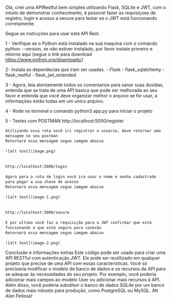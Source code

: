 Olá, criei uma APIRestful bem simples utilizando Flask, SQLite e JWT, com o intuito de demonstrar conhecimento, é possivel fazer as requisiçoes de registro, login e acesso a secure para testar se o JWT está funcionando corretamente.

Segue as instruções para usar está API Rest.

1 - Verifique se o Python está instalado na sua maquina com o comando python --version, se não estiver instalado, por favor instale primeiro e retorne aqui (segue o link para download https://www.python.org/downloads/)

2- Instala as dependecias que iram ser usadas. 
    - Flask 
    - flask_sqlalchemy 
    - flask_restful
    - flask_jwt_extended

3 - Agora, leia atentamente todos os comentarios para sanar suas duvidas, entenda que se trata de uma API basica que pode ser melhorada ao seu favor e entenda que você deve organizar melhor o arquivo se for usar, a informações estão todas em um unico arquivo.

4 - Rode no terminal o comando python3 app.py para iniciar o projeto

5 - Testes com POSTMAN
    http://localhost:5000/register

    Utilizando essa rota você iri registrar o usuario, deve retornar uma mensagem no seu postman
    Retornará essa mensagem segue iamgem abaixo

    ![alt text](image.png)


    http://localhost:5000/login

    Agora para a rota de login você ira usar o nome e senha cadastrado para pegar a sua chave de acesso
    Retornará essa mensagem segue iamgem abaixo

    ![alt text](image-1.png)


    http://localhost:5000/secure

    E por ultimo você faz a requisição para o JWT confirmar que está funcionando e que está seguro para conexão 
    Retornará essa mensagem segue iamgem abaixo

    ![alt text](image-2.png)

Conclusão e informações extras
    Este código pode ser usado para criar uma API RESTful com autenticação JWT. Ele pode ser reutilizado em qualquer projeto que precise de uma API com essas características. Você só precisaria modificar o modelo de banco de dados e os recursos da API para se adequar às necessidades do seu projeto. Por exemplo, você poderia adicionar mais campos ao modelo User ou adicionar mais recursos à API. Além disso, você poderia substituir o banco de dados SQLite por um banco de dados mais robusto para produção, como PostgreSQL ou MySQL.
Att Alan Feitosa!